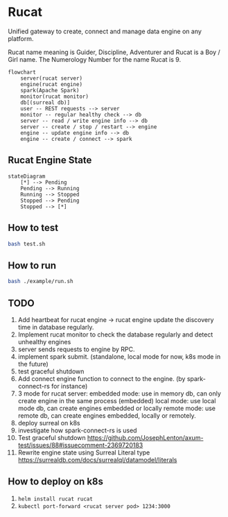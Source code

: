 # Rucat

Unified gateway to create, connect and manage data engine on any platform.

Rucat name meaning is Guider, Discipline, Adventurer and Rucat is a Boy / Girl name. The Numerology Number for the name Rucat is 9.

```mermaid
flowchart
    server(rucat server)
    engine(rucat engine)
    spark(Apache Spark)
    monitor(rucat monitor)
    db[(surreal db)]
    user -- REST requests --> server
    monitor -- regular healthy check --> db
    server -- read / write engine info --> db
    server -- create / stop / restart --> engine
    engine -- update engine info --> db
    engine -- create / connect --> spark
```

## Rucat Engine State

```mermaid
stateDiagram
    [*] --> Pending
    Pending --> Running
    Running --> Stopped
    Stopped --> Pending
    Stopped --> [*]
```

## How to test

```bash
bash test.sh
```

## How to run

```bash
bash ./example/run.sh
```

## TODO

1. Add heartbeat for rucat engine -> rucat engine update the discovery time in database regularly.
2. Implement rucat monitor to check the database regularly and detect unhealthy engines
3. server sends requests to engine by RPC.
4. implement spark submit. (standalone, local mode for now, k8s mode in the future)
5. test graceful shutdown
6. Add connect engine function to connect to the engine. (by spark-connect-rs for instance)
7. 3 mode for rucat server:
  embedded mode: use in memory db, can only create engine in the same process (embedded)
  local mode: use local mode db, can create engines embedded or locally
  remote mode: use remote db, can create engines embedded, locally or remotely.
8. deploy surreal on k8s
9. investigate how spark-connect-rs is used
10. Test graceful shutdown <https://github.com/JosephLenton/axum-test/issues/88#issuecomment-2369720183>
11. Rewrite engine state using Surreal Literal type <https://surrealdb.com/docs/surrealql/datamodel/literals>

## How to deploy on k8s

1. `helm install rucat rucat`
2. `kubectl port-forward <rucat server pod> 1234:3000`
